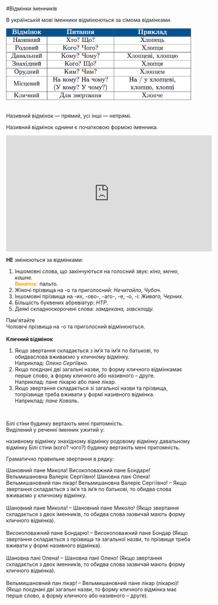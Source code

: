 #Відмінки іменників



В українськiй мовi iменники вiдмiнюються за сiмома вiдмiнками.<br>

<div class="center">
<img src="../pics/5/8.png" width="700px" class="center"/>
</div>
<br>

Називний вiдмiнок — прямий, усi iншi — непрямi.
<br>

Називний вiдмiнок однини є початковою формою iменника.

<div class="fluidMedia">
<iframe align="center" width="560" height="315" src="https://www.youtube.com/embed/y7MFdg-xjD4" frameborder="0" allowfullscreen></iframe>
</div>
<div class="popup">
</div>

<span class="p1"><b>НЕ</b> змiнюються за вiдмiнками:</span>

<ol>
<li>Iншомовнi слова, що закiнчуються на голосний звук: <i>кiно, меню, кашне.</i><br>
<font color="orange"><b>Виняток:</b></font> пальто. </li>
<li>Жiночi прiзвища на <span class="p1">-о</span> та приголосний: <i>Нечитайло, Чубач</i>.</li>
<li>Iншомовнi прiзвища на <span class="p1">-их, -ово-, -аго-, -е, -о, -i</span>: <i>Живаго, Черних.</i></li>
<li>Бiльшiсть буквених абревiатур: <i>НТР</i>.</li>
<li>Деякi складноскороченi слова: <i>замдекана, завскладу.</i></li>
</ol>

<div class="add-wrap">
<span class="add">Пам'ятайте</span>
<div class="add-text">
Чоловiчi прiзвища на <span class="p1">-о</span> та приголосний вiдмiнюються.
</div>
</div>

<br>
<span class="p1"><b>Кличний вiдмiнок</b></span>

<ol>
<li>Якщо звертання складається з iм‘я та iм‘я по батьковi, то обидваслова вживаємо у кличному вiдмiнку.<br>
<span class="p1">Наприклад</span>: <i>Олено Сергiївно</i>.</li>
<li>Якщо поєднанi двi загальнi назви, то форму кличного вiдмiнкамає перше слово, а форму кличного або називного – друге.<br>
<span class="p1">Наприклад</span>: пане лiкарю або пане лiкар.</li>
<li>Якщо звертання складається зi загальної назви та прiзвища, топрiзвище треба вживати у формi називного вiдмiнка.<br>
<span class="p1">Наприклад</span>: <i>пане Коваль</i>.</li>
</ol>

<br>
<quiz correctLabel="correct" incorrectLabel="incorrect" checkLabel="check">
    <question text="">
       <p>Білі стіни <span class="p1">будинку</span> вертають мені притомність.<br>Виділений у реченні іменник ужитий у:
</p>
        <answer>називному відмінку</answer>
        <answer>знахідному відмінку</answer>
        <answer correct>родовому відмінку</answer>
        <answer>давальному відмінку</answer>
        <explanation>
  Білі стіни (кого? чого?) будинку вертають мені притомність.
        <explanation>
    </question>
</quiz>


<br>
<quiz correctLabel="correct" incorrectLabel="incorrect" checkLabel="check">
    <question text="">
       <p>Граматично правильне звертання в рядку:</p>
        <answer>Шановний пане Микола!</answer>
        <answer>Високоповажний пане Бондаре!</answer>
        <answer correct>Вельмишановна Валеріє Сергіївно!</answer>
        <answer>Шановна пані Олена!</answer>
        <answer>Вельмишановний пан лікар!</answer>
        <explanation>
  Вельмишановна Валеріє Сергіївно! – Якщо звертання складається з ім’я та ім’я по батькові, то обидва слова вживаємо у кличному відмінку.<br>
  <br>
Шановний пане Микола! – Шановний пане Миколо! (Якщо звертання складається з двох іменників, то обидва слова зазвичай мають форму кличного відмінка). <br>
<br>
Високоповажний пане Бондарю! – Високоповажний пане Бондар (Якщо звертання складається з прізвища та загальної назви, то прізвище треба вживати у формі називного відмінка). <br>
<br>
Шановна пані Олена! – Шановна пані Олено! (Якщо звертання складається з двох іменників, то обидва слова зазвичай мають форму кличного відмінка). <br>
<br>
Вельмишановний пан лікар! – Вельмишановний пане лікар (лікарю)! (Якщо поєднані дві загальні назви, то форму кличного відмінка має перше слово, а форму кличного або називного – друге).
        <explanation>
    </question>
</quiz>

